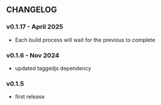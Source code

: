 ## CHANGELOG

### v0.1.17 - April 2025
- Each build process will wait for the previous to complete

### v0.1.6 - Nov 2024
- updated taggedjs dependency

### v0.1.5
- first release